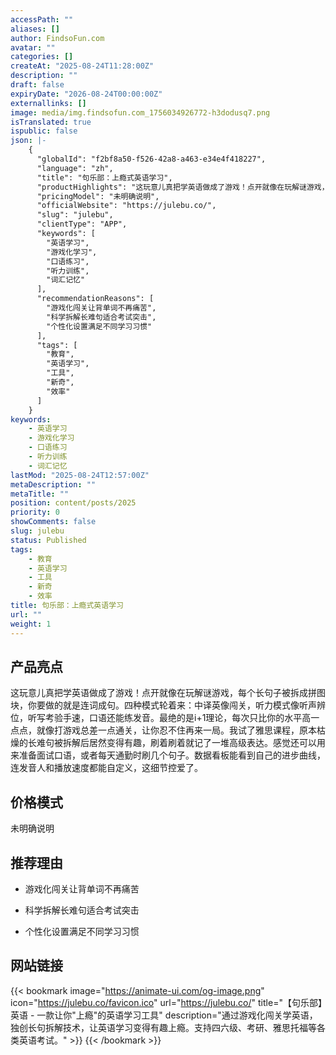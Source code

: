 ```yaml
---
accessPath: ""
aliases: []
author: FindsoFun.com
avatar: ""
categories: []
createAt: "2025-08-24T11:28:00Z"
description: ""
draft: false
expiryDate: "2026-08-24T00:00:00Z"
externallinks: []
image: media/img.findsofun.com_1756034926772-h3dodusq7.png
isTranslated: true
ispublic: false
json: |-
    {
      "globalId": "f2bf8a50-f526-42a8-a463-e34e4f418227",
      "language": "zh",
      "title": "句乐部：上瘾式英语学习",
      "productHighlights": "这玩意儿真把学英语做成了游戏！点开就像在玩解谜游戏，每个长句子被拆成拼图块，你要做的就是连词成句。四种模式轮着来：中译英像闯关，听力模式像听声辨位，听写考验手速，口语还能练发音。最绝的是i+1理论，每次只比你的水平高一点点，就像打游戏总差一点通关，让你忍不住再来一局。我试了雅思课程，原本枯燥的长难句被拆解后居然变得有趣，刷着刷着就记了一堆高级表达。感觉还可以用来准备面试口语，或者每天通勤时刷几个句子。数据看板能看到自己的进步曲线，连发音人和播放速度都能自定义，这细节控爱了。",
      "pricingModel": "未明确说明",
      "officialWebsite": "https://julebu.co/",
      "slug": "julebu",
      "clientType": "APP",
      "keywords": [
        "英语学习",
        "游戏化学习",
        "口语练习",
        "听力训练",
        "词汇记忆"
      ],
      "recommendationReasons": [
        "游戏化闯关让背单词不再痛苦",
        "科学拆解长难句适合考试突击",
        "个性化设置满足不同学习习惯"
      ],
      "tags": [
        "教育",
        "英语学习",
        "工具",
        "新奇",
        "效率"
      ]
    }
keywords:
    - 英语学习
    - 游戏化学习
    - 口语练习
    - 听力训练
    - 词汇记忆
lastMod: "2025-08-24T12:57:00Z"
metaDescription: ""
metaTitle: ""
position: content/posts/2025
priority: 0
showComments: false
slug: julebu
status: Published
tags:
    - 教育
    - 英语学习
    - 工具
    - 新奇
    - 效率
title: 句乐部：上瘾式英语学习
url: ""
weight: 1
---
```

## 产品亮点
这玩意儿真把学英语做成了游戏！点开就像在玩解谜游戏，每个长句子被拆成拼图块，你要做的就是连词成句。四种模式轮着来：中译英像闯关，听力模式像听声辨位，听写考验手速，口语还能练发音。最绝的是i+1理论，每次只比你的水平高一点点，就像打游戏总差一点通关，让你忍不住再来一局。我试了雅思课程，原本枯燥的长难句被拆解后居然变得有趣，刷着刷着就记了一堆高级表达。感觉还可以用来准备面试口语，或者每天通勤时刷几个句子。数据看板能看到自己的进步曲线，连发音人和播放速度都能自定义，这细节控爱了。

## 价格模式
<!--more-->未明确说明

## 推荐理由
- 游戏化闯关让背单词不再痛苦

- 科学拆解长难句适合考试突击

- 个性化设置满足不同学习习惯

## 网站链接
{{< bookmark image="https://animate-ui.com/og-image.png" icon="https://julebu.co/favicon.ico" url="https://julebu.co/" title="【句乐部】英语 - 一款让你\"上瘾\"的英语学习工具" description="通过游戏化闯关学英语，独创长句拆解技术，让英语学习变得有趣上瘾。支持四六级、考研、雅思托福等各类英语考试。" >}}
{{< /bookmark >}}


